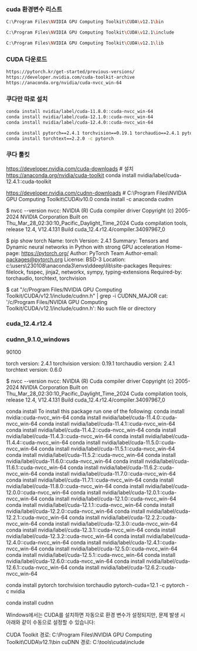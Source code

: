 ### cuda 환경변수 리스트
```bash
C:\Program Files\NVIDIA GPU Computing Toolkit\CUDA\v12.1\bin

C:\Program Files\NVIDIA GPU Computing Toolkit\CUDA\v12.1\include

C:\Program Files\NVIDIA GPU Computing Toolkit\CUDA\v12.1\lib
```

### CUDA 다운로드
```bash
https://pytorch.kr/get-started/previous-versions/
https://developer.nvidia.com/cuda-toolkit-archive
https://anaconda.org/nvidia/cuda-nvcc_win-64
```

### 쿠다만 따로 설치
```bash
conda install nvidia/label/cuda-11.8.0::cuda-nvcc_win-64
conda install nvidia/label/cuda-12.1.0::cuda-nvcc_win-64
conda install nvidia/label/cuda-12.4.0::cuda-nvcc_win-64

conda install pytorch==2.4.1 torchvision==0.19.1 torchaudio==2.4.1 pytorch-cuda=12.4 -c pytorch -c nvidia
conda install torchtext==2.2.0 -c pytorch
```

### 쿠다 툴킷
https://developer.nvidia.com/cuda-downloads # 설치
https://anaconda.org/nvidia/cuda-toolkit
conda install nvidia/label/cuda-12.4.1::cuda-toolkit

https://developer.nvidia.com/cudnn-downloads # C:\Program Files\NVIDIA GPU Computing Toolkit\CUDA\v10.0 
conda install -c anaconda cudnn



$ nvcc --version
nvcc: NVIDIA (R) Cuda compiler driver
Copyright (c) 2005-2024 NVIDIA Corporation
Built on Thu_Mar_28_02:30:10_Pacific_Daylight_Time_2024
Cuda compilation tools, release 12.4, V12.4.131
Build cuda_12.4.r12.4/compiler.34097967_0


$ pip show torch
Name: torch
Version: 2.4.1
Summary: Tensors and Dynamic neural networks in Python with strong GPU acceleration
Home-page: https://pytorch.org/
Author: PyTorch Team
Author-email: packages@pytorch.org
License: BSD-3
Location: c:\users\230108\anaconda3\envs\ddeep\lib\site-packages
Requires: filelock, fsspec, jinja2, networkx, sympy, typing-extensions
Required-by: torchaudio, torchtext, torchvision

$ cat "/c/Program Files/NVIDIA GPU Computing Toolkit/CUDA/v12.1/include/cudnn.h" | grep -i CUDNN_MAJOR
cat: '/c/Program Files/NVIDIA GPU Computing Toolkit/CUDA/v12.1/include/cudnn.h': No such file or directory

### cuda_12.4.r12.4
### cudnn_9.1.0_windows



90100

torch version: 2.4.1
torchvision version: 0.19.1
torchaudio version: 2.4.1  
torchtext version: 0.6.0 

$ nvcc --version
nvcc: NVIDIA (R) Cuda compiler driver
Copyright (c) 2005-2024 NVIDIA Corporation
Built on Thu_Mar_28_02:30:10_Pacific_Daylight_Time_2024
Cuda compilation tools, release 12.4, V12.4.131
Build cuda_12.4.r12.4/compiler.34097967_0


conda install 
To install this package run one of the following:
conda install nvidia::cuda-nvcc_win-64
conda install nvidia/label/cuda-11.4.0::cuda-nvcc_win-64
conda install nvidia/label/cuda-11.4.1::cuda-nvcc_win-64
conda install nvidia/label/cuda-11.4.2::cuda-nvcc_win-64
conda install nvidia/label/cuda-11.4.3::cuda-nvcc_win-64
conda install nvidia/label/cuda-11.4.4::cuda-nvcc_win-64
conda install nvidia/label/cuda-11.5.0::cuda-nvcc_win-64
conda install nvidia/label/cuda-11.5.1::cuda-nvcc_win-64
conda install nvidia/label/cuda-11.5.2::cuda-nvcc_win-64
conda install nvidia/label/cuda-11.6.0::cuda-nvcc_win-64
conda install nvidia/label/cuda-11.6.1::cuda-nvcc_win-64
conda install nvidia/label/cuda-11.6.2::cuda-nvcc_win-64
conda install nvidia/label/cuda-11.7.0::cuda-nvcc_win-64
conda install nvidia/label/cuda-11.7.1::cuda-nvcc_win-64
conda install nvidia/label/cuda-11.8.0::cuda-nvcc_win-64
conda install nvidia/label/cuda-12.0.0::cuda-nvcc_win-64
conda install nvidia/label/cuda-12.0.1::cuda-nvcc_win-64
conda install nvidia/label/cuda-12.1.0::cuda-nvcc_win-64
conda install nvidia/label/cuda-12.1.1::cuda-nvcc_win-64
conda install nvidia/label/cuda-12.2.0::cuda-nvcc_win-64
conda install nvidia/label/cuda-12.2.1::cuda-nvcc_win-64
conda install nvidia/label/cuda-12.2.2::cuda-nvcc_win-64
conda install nvidia/label/cuda-12.3.0::cuda-nvcc_win-64
conda install nvidia/label/cuda-12.3.1::cuda-nvcc_win-64
conda install nvidia/label/cuda-12.3.2::cuda-nvcc_win-64
conda install nvidia/label/cuda-12.4.0::cuda-nvcc_win-64
conda install nvidia/label/cuda-12.4.1::cuda-nvcc_win-64
conda install nvidia/label/cuda-12.5.0::cuda-nvcc_win-64
conda install nvidia/label/cuda-12.5.1::cuda-nvcc_win-64
conda install nvidia/label/cuda-12.6.0::cuda-nvcc_win-64
conda install nvidia/label/cuda-12.6.1::cuda-nvcc_win-64
conda install nvidia/label/cuda-12.6.2::cuda-nvcc_win-64


conda install pytorch torchvision torchaudio pytorch-cuda=12.1 -c pytorch -c nvidia

conda install cudnn


Windows에서는 CUDA를 설치하면 자동으로 환경 변수가 설정되지만, 문제 발생 시 아래와 같이 수동으로 설정할 수 있습니다:

CUDA Toolkit 경로: C:\Program Files\NVIDIA GPU Computing Toolkit\CUDA\v12.1\bin
cuDNN 경로: C:\tools\cuda\include

